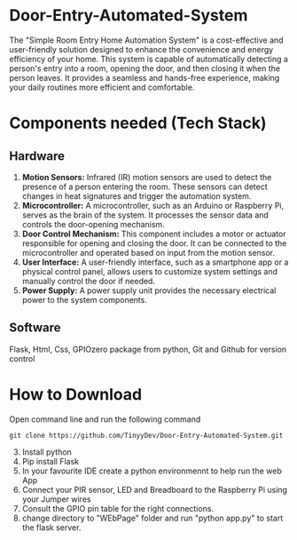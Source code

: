 # Door-Entry-Automated-System
The "Simple Room Entry Home Automation System" is a cost-effective and user-friendly solution designed to enhance the convenience and energy efficiency of your home. This system is capable of automatically detecting a person's entry into a room, opening the door, and then closing it when the person leaves. It provides a seamless and hands-free experience, making your daily routines more efficient and comfortable.

# Components needed (Tech Stack)
## Hardware
1. **Motion Sensors:** Infrared (IR) motion sensors are used to detect the presence of a person entering the room. These sensors can detect changes in heat signatures and trigger the automation system.
2. **Microcontroller:** A microcontroller, such as an Arduino or Raspberry Pi, serves as the brain of the system. It processes the sensor data and controls the door-opening mechanism.
3. **Door Control Mechanism:** This component includes a motor or actuator responsible for opening and closing the door. It can be connected to the microcontroller and operated based on input from the motion sensor.
4. **User Interface:** A user-friendly interface, such as a smartphone app or a physical control panel, allows users to customize system settings and manually control the door if needed.
5. **Power Supply:** A power supply unit provides the necessary electrical power to the system components.

## Software
Flask, Html, Css, GPIOzero package from python, Git and Github for version control


# How to Download
Open command line and run the following command
```
git clone https://github.com/TinyyDev/Door-Entry-Automated-System.git
```   
3. Install python
4. Pip install Flask
5. In your favourite IDE create a python environmennt to help run the web App
6. Connect your PIR sensor, LED and Breadboard to the Raspberry Pi using your Jumper wires
7. Consult the GPIO pin table for the right connections.
8. change directory to "WEbPage" folder and run "python app.py" to start the flask server.

